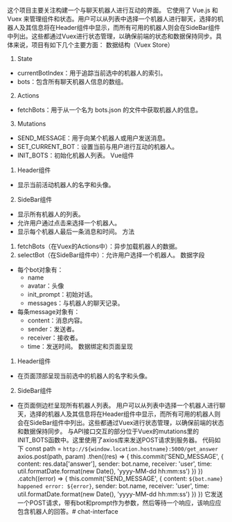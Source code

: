 这个项目主要关注构建一个与聊天机器人进行互动的界面。
它使用了 Vue.js 和 Vuex 来管理组件和状态。用户可以从列表中选择一个机器人进行聊天，选择的机器人及其信息将在Header组件中显示，而所有可用的机器人则会在SideBar组件中列出。这些都通过Vuex进行状态管理，以确保前端的状态和数据保持同步。具体来说，项目有如下几个主要方面：
数据结构（Vuex Store）
1. State
  - currentBotIndex：用于追踪当前选中的机器人的索引。
  - bots：包含所有聊天机器人信息的数组。
2. Actions
  - fetchBots：用于从一个名为 bots.json 的文件中获取机器人的信息。
3. Mutations
  - SEND_MESSAGE：用于向某个机器人或用户发送消息。
  - SET_CURRENT_BOT：设置当前与用户进行互动的机器人。
  - INIT_BOTS：初始化机器人列表。
Vue组件
1. Header组件
  - 显示当前活动机器人的名字和头像。
2. SideBar组件
  - 显示所有机器人的列表。
  - 允许用户通过点击来选择一个机器人。
  - 显示每个机器人最后一条消息和时间。
方法
1. fetchBots（在Vuex的Actions中）：异步加载机器人的数据。
2. selectBot（在SideBar组件中）：允许用户选择一个机器人。
数据字段
- 每个bot对象有：
  - name
  - avatar：头像
  - init_prompt：初始对话。
  - messages：与机器人的聊天记录。
- 每条message对象有：
  - content：消息内容。
  - sender：发送者。
  - receiver：接收者。
  - time：发送时间。
数据绑定和页面呈现
1. Header组件
  - 在页面顶部呈现当前选中的机器人的名字和头像。
2. SideBar组件
  - 在页面侧边栏呈现所有机器人列表。
用户可以从列表中选择一个机器人进行聊天，选择的机器人及其信息将在Header组件中显示，而所有可用的机器人则会在SideBar组件中列出。这些都通过Vuex进行状态管理，以确保前端的状态和数据保持同步。
与API接口交互的部分位于Vuex的mutations里的INIT_BOTS函数中。这里使用了axios库来发送POST请求到服务器。
代码如下
const path = `http://${window.location.hostname}:5000/get_answer`
            axios.post(path, param)
                .then((res) => {
                    this.commit('SEND_MESSAGE', {
                        content: res.data['answer'],
                        sender: bot.name,
                        receiver: 'user',
                        time: util.formatDate.format(new Date(), 'yyyy-MM-dd hh:mm:ss')
                    })
                })
                .catch((error) => {
                    this.commit('SEND_MESSAGE', {
                        content: `${bot.name} happened error: ${error}`,
                        sender: bot.name,
                        receiver: 'user',
                        time: util.formatDate.format(new Date(), 'yyyy-MM-dd hh:mm:ss')
                    })
                })
它发送一个POST请求，带有bot和prompt作为参数，然后等待一个响应，该响应应包含机器人的回答。# chat-interface
